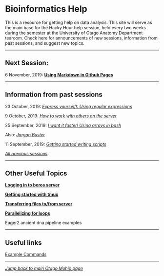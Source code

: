 
# Bioinformatics Help

This is a resource for getting help on data analysis. This site will serve as the main base for the Hacky Hour help session, held every two weeks during the semester at the University of Otago Anatomy Department tearoom. Check here for announcements of new sessions, information from past sessions, and suggest new topics. 

***
## Next Session:

6 November, 2019: [**Using Markdown in Github Pages**](sessions/2019_11_06.md)

***
## Information from past sessions

23 October, 2019: [*Express yourself!: Using regular expressions*](sessions/2019_10_23.md)

9 October, 2019: [*How to work with others on the server*](sessions/2019_10_09.md)

25 September, 2019: [*I want it faster! Using arrays in bash*](sessions/2019_09_11_parallel_loop_extension.md)

Also: [*Jargon Buster*](http://polleverywhere.com/)

11 September, 2019: [*Getting started writing scripts*](sessions/2019_09_11.md)

[*All previous sessions*](sessions/session_index.md)

***
## Other Useful Topics

[**Logging in to boros server**](topics/Logging_in_to_boros.md)

[**Getting started with tmux**](topics/tmux_basics.md)

[**Transferring files to/from server**](sessions/2019_08_28.md)

[**Parallelizing for loops**](sessions/2019_09_11_parallel_loop_extension.md)

Eager2 ancient dna pipeline examples

***
## Useful links

[Example Commands](examples/index.md)

***
  
  
[*Jump back to main Otago Mohio page*](https://otagomohio.github.io/)
